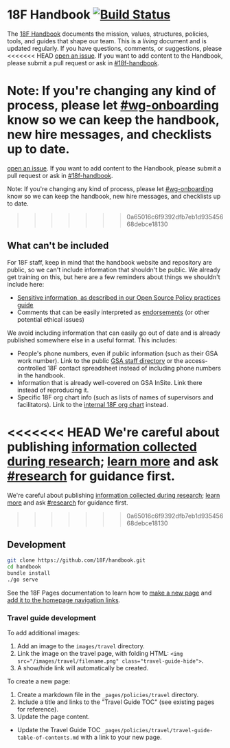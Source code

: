 18F Handbook [![Build Status](https://travis-ci.org/18F/handbook.svg?branch=master)](https://travis-ci.org/18F/handbook)
========================

The [18F Handbook](https://handbook.18f.gov) documents the mission, values, structures, policies, tools, and guides that shape our team. This is a _living_ document and is updated regularly. If you have questions, comments, or suggestions, please
<<<<<<< HEAD
[open an issue](https://github.com/18F/handbook/issues). If you want to add content to the Handbook, please submit a pull request or ask in [#18f-handbook](https://18f.slack.com/messages/18f-handbook).

Note: If you're changing any kind of process, please let [#wg-onboarding](https://18f.slack.com/messages/wg-onboarding) know so we can keep the handbook, new hire messages, and checklists up to date.
=======
[open an issue](https://github.com/18F/handbook/issues). If you want to add content to the Handbook, please submit a pull request or ask in [#18f-handbook](https://gsa-tts.slack.com/messages/18f-handbook).

Note: If you're changing any kind of process, please let [#wg-onboarding](https://gsa-tts.slack.com/messages/wg-onboarding) know so we can keep the handbook, new hire messages, and checklists up to date.
>>>>>>> 0a65016c6f9392dfb7eb1d93545668debce18130

## What can't be included

For 18F staff, keep in mind that the handbook website and repository are public, so we can't include information that shouldn't be public. We already get training on this, but here are a few reminders about things we shouldn't include here:

* [Sensitive information, as described in our Open Source Policy practices guide](https://github.com/18F/open-source-policy/blob/master/practice.md#protecting-sensitive-information)
* Comments that can be easily interpreted as [endorsements](https://www.oge.gov/web/oge.nsf/Use%20of%20Government%20Position%20and%20Resources/17593AE8B3A597C685257E96006364E4?opendocument) (or other potential ethical issues)

We avoid including information that can easily go out of date and is already published somewhere else in a useful format. This includes: 

* People's phone numbers, even if public information (such as their GSA work number). Link to the public [GSA staff directory](http://www.gsa.gov/portal/staffDirectory/searchStaffDirectory) or the access-controlled 18F contact spreadsheet instead of including phone numbers in the handbook.
* Information that is already well-covered on GSA InSite. Link there instead of reproducing it.
* Specific 18F org chart info (such as lists of names of supervisors and facilitators). Link to the [internal 18F org chart](https://handbook.18f.gov/org-chart/) instead.

<<<<<<< HEAD
We're careful about publishing [information collected during research](https://handbook.18f.gov/research-guidelines/); [learn more](https://docs.google.com/document/d/1Xp4LxbW6cx61rXrsnnfIPCz6cglovHzZeEjCcnpIeaM/edit) and ask [#research](https://18f.slack.com/archives/research) for guidance first.
=======
We're careful about publishing [information collected during research](https://handbook.18f.gov/research-guidelines/); [learn more](https://docs.google.com/document/d/1Xp4LxbW6cx61rXrsnnfIPCz6cglovHzZeEjCcnpIeaM/edit) and ask [#research](https://gsa-tts.slack.com/archives/research) for guidance first.
>>>>>>> 0a65016c6f9392dfb7eb1d93545668debce18130

## Development

``` bash
git clone https://github.com/18F/handbook.git
cd handbook
bundle install
./go serve
```

See the 18F Pages documentation to learn how to [make a new page](https://pages.18f.gov/guides-template/add-a-new-page/) and [add it to the homepage navigation links](https://pages.18f.gov/guides-template/update-the-config-file/).

### Travel guide development

To add additional images:

1. Add an image to the `images/travel` directory.
1. Link the image on the travel page, with folding HTML: `<img src="/images/travel/filename.png" class="travel-guide-hide">`.
1. A show/hide link will automatically be created.

To create a new page:

1. Create a markdown file in the `_pages/policies/travel` directory.
1. Include a title and links to the "Travel Guide TOC" (see existing pages for reference).
1. Update the page content.
* Update the Travel Guide TOC `_pages/policies/travel/travel-guide-table-of-contents.md` with a link to your new page.
